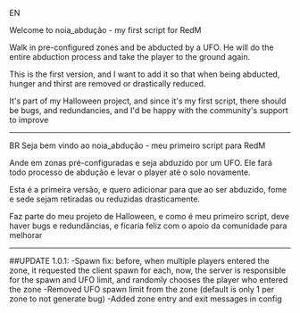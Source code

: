 EN

Welcome to noia_abdução - my first script for RedM

Walk in pre-configured zones and be abducted by a UFO. He will do the entire abduction process and take the player to the ground again.

This is the first version, and I want to add it so that when being abducted, hunger and thirst are removed or drastically reduced.

It's part of my Halloween project, and since it's my first script, there should be bugs, and redundancies, and I'd be happy with the community's support to improve
_____
BR
Seja bem vindo ao noia_abdução - meu primeiro script para RedM

Ande em zonas pré-configuradas e seja abduzido por um UFO. Ele fará todo processo de abdução e levar o player até o solo novamente.

Esta é a primeira versão, e quero adicionar para que ao ser abduzido, fome e sede sejam retiradas ou reduzidas drasticamente.

Faz parte do meu projeto de Halloween, e como é meu primeiro script, deve haver bugs e redundâncias, e ficaria feliz com o apoio da comunidade para melhorar
_______
##UPDATE 1.0.1:
-Spawn fix: before, when multiple players entered the zone, it requested the client spawn for each, now, the server is responsible for the spawn and UFO limit, and randomly chooses the player who entered the zone
-Removed UFO spawn limit from the zone (default is only 1 per zone to not generate bug)
-Added zone entry and exit messages in config
